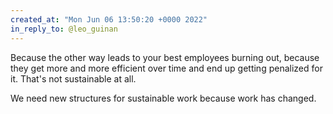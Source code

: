 ```yaml
---
created_at: "Mon Jun 06 13:50:20 +0000 2022"
in_reply_to: @leo_guinan
---
```


Because the other way leads to your best employees burning out, because they get more and more efficient over time and end up getting penalized for it. That's not sustainable at all.

We need new structures for sustainable work because work has changed.